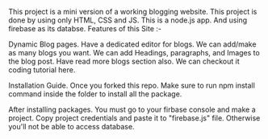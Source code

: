 This project is a mini version of a working blogging website. This project is done by using only HTML, CSS and JS. This is a node.js app. And using firebase as its databse. Features of this Site :-

Dynamic Blog pages.
Have a dedicated editor for blogs.
We can add/make as many blogs you want.
We can add Headings, paragraphs, and Images to the blog post.
Have read more blogs section also.
We can checkout it coding tutorial here.

Installation Guide.
Once you forked this repo. Make sure to run npm install command inside the folder to install all the package.

After installing packages. You must go to your firbase console and make a project. Copy project credentials and paste it to "firebase.js" file. Otherwise you'll not be able to access database.
